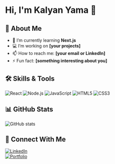 # Hi, I'm Kalyan Yama 👋

## 🚀 About Me
- 🌱 I’m currently learning **Next.js**
- 💻 I’m working on **[your projects]**
- 📫 How to reach me: **[your email or LinkedIn]**
- ⚡ Fun fact: **[something interesting about you]**

## 🛠 Skills & Tools
![React](https://img.shields.io/badge/-React-61DAFB?logo=react&logoColor=white&style=for-the-badge)
![Node.js](https://img.shields.io/badge/-Node.js-339933?logo=node.js&logoColor=white&style=for-the-badge)
![JavaScript](https://img.shields.io/badge/-JavaScript-F7DF1E?logo=javascript&logoColor=black&style=for-the-badge)
![HTML5](https://img.shields.io/badge/-HTML5-E34F26?logo=html5&logoColor=white&style=for-the-badge)
![CSS3](https://img.shields.io/badge/-CSS3-1572B6?logo=css3&logoColor=white&style=for-the-badge)

## 📊 GitHub Stats  
![GitHub stats](https://github-readme-stats.vercel.app/api?username=your-username&show_icons=true&theme=dark)

## 🔗 Connect With Me  
[![LinkedIn](https://img.shields.io/badge/-LinkedIn-0077B5?logo=linkedin&logoColor=white&style=for-the-badge)](https://linkedin.com/in/your-profile)  
[![Portfolio](https://img.shields.io/badge/-Portfolio-000?style=for-the-badge&logo=vercel&logoColor=white)](https://your-portfolio.com)  
